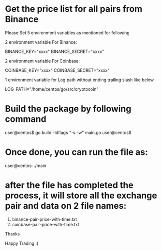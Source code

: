 # Get the price list for all pairs from Binance

Please Set 5 environment variables as mentioned for following

2 environment variable For Binance:

BINANCE_KEY="xxxx"
BINANCE_SECRET="xxxx"

2 environment variable For Coinbase:

COINBASE_KEY="xxxx"
COINBASE_SECRET="xxxx"

1 environment variable for Log path without ending trailing slash like below

LOG_PATH="/home/centos/go/src/cryptocoin"

# Build the package by following command

user@centos$ go build -ldflags "-s -w" main.go
user@centos$

# Once done, you can run the file as:

user@centos: ./main

# after the file has completed the process, it will store all the exchange pair and data on 2 file names:

1. binance-pair-price-with-time.txt
2. coinbase-pair-price-with-time.txt

Thanks

Happy Trading :)